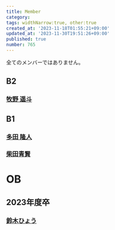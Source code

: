 ```yaml
---
title: Member
category:
tags: widthNarrow:true, other:true
created_at: '2023-11-18T01:55:21+09:00'
updated_at: '2023-11-30T19:51:26+09:00'
published: true
number: 765
---
```


全てのメンバーではありません。

## B2
### [牧野 遥斗](https://www.harutiro.net)

## B1
### [多田 隆人](https://satooru.me/)
### [柴田青賢](https://kanakanho.vercel.app/)

# OB
## 2023年度卒
### [鈴木ひょう](https://waflan.net)


